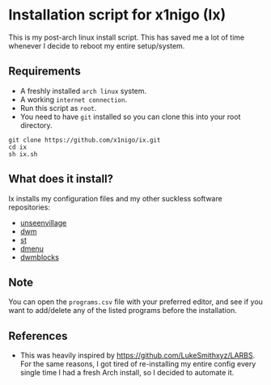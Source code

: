 # Installation script for x1nigo (Ix)
This is my post-arch linux install script. This has saved me a lot of time
whenever I decide to reboot my entire setup/system.

## Requirements
- A freshly installed `arch linux` system.
- A working `internet connection`.
- Run this script as `root`.
- You need to have `git` installed so you can clone this
into your root directory.

```
git clone https://github.com/x1nigo/ix.git
cd ix
sh ix.sh
```
## What does it install?
Ix installs my configuration files and my other suckless software repositories:
- [unseenvillage](https://github.com/x1nigo/unseenvillage)
- [dwm](https://github.com/x1nigo/dwm)
- [st](https://github.com/x1nigo/st)
- [dmenu](https://github.com/x1nigo/dmenu)
- [dwmblocks](https://github.com/x1nigo/dwmblocks)

## Note
You can open the `programs.csv` file with your preferred editor, and see if you want to add/delete
any of the listed programs before the installation.

## References
- This was heavily inspired by https://github.com/LukeSmithxyz/LARBS. For the same reasons,
I got tired of re-installing my entire config every single time I had a fresh Arch install,
so I decided to automate it.
